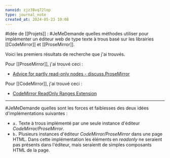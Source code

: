 ```yaml
---
nanoid: zjz38vq72lop
type: journal_note
created_at: 2024-05-23 10:08
---
```

#Idée de [[Projets]] : #JeMeDemande quelles méthodes utiliser pour implémenter un éditeur web de type texte à trous basé sur les librairies [[CodeMirror]] et [[ProseMirror]].

Voici les premiers résultats de recherche que j'ai trouvés.

Pour [[ProseMirror]], j'ai trouvé ceci :

- [Advice for partly read-only nodes - discuss.ProseMirror](https://discuss.prosemirror.net/t/advice-for-partly-read-only-nodes/4630)

Pour [[CodeMirror]], j'ai trouvé ceci :

- [CodeMirror ReadOnly Ranges Extension](https://andrebnassis.github.io/codemirror-readonly-ranges/?path=/story/0-introduction--page)

---

#JeMeDemande quelles sont les forces et faiblesses des deux idées d'implémentations suivantes :

- `a.` Texte à trous implémenté par une seule instance d'éditeur *CodeMirror/ProseMirror*.
- `b.` Plusieurs instances d'éditeur *CodeMirror/ProseMirror* dans une page HTML. Dans cette implémentation les éléments en *readonly* ne seraient pas présents dans l'éditeur, mais seraientt de simples composants HTML de la page.
